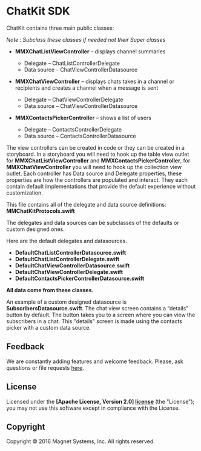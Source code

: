 # ChatKit SDK

ChatKit contains three main public classes:

 *Note : Subclass these classes if needed not their Super classes*

* **MMXChatListViewController** – displays channel summaries
    * Delegate – ChatListControllerDelegate
    * Data source – ChatViewControllerDatasource


* **MMXChatViewController** – displays chats takes in a channel or recipients and creates a channel when a message is sent
    * Delegate – ChatViewControllerDelegate
    * Data source – ChatViewControllerDatasource

* **MMXContactsPickerController** – shows a list of users
    * Delegate – ContactsControllerDelegate
    * Data source – ContactsControllerDatasource


The view controllers can be created in code or they can be created in a storyboard. In a storyboard you will need to hook up the table view outlet for **MMXChatListViewController** and **MMXContactsPickerController**, for **MMXChatViewController** you will need to hook up the collection view outlet.
Each controller has Data source and Delegate properties, these properties are how the controllers are populated and interact. They each contain default implementations that provide the default experience without customization. 

This file contains all of the delegate and data source definitions: **MMChatKitProtocols.swift**

The delegates and data sources can be subclasses of the defaults or custom designed ones.

Here are the default delegates and datasources.

* **DefaultChatListControllerDatasource.swift**
* **DefaultChatListControllerDelegate.swift**
* **DefaultChatViewControllerDatasource.swift**
* **DefaultChatViewControllerDelegate.swift**
* **DefaultContactsPickerControllerDatasource.swift**


**All data come from these classes.**

An example of a custom designed datasource is **SubscribersDatasource.swift**.
The chat view screen contains a “details” button by default. The button takes you to 
a screen where you can view the subscribers in a chat. This "details" screen is made using the contacts picker with a custom data source.  

## Feedback

We are constantly adding features and welcome feedback. 
Please, ask questions or file requests [here](https://github.com/magnetsystems/message-samples-ios/issues).

## License

Licensed under the **[Apache License, Version 2.0] [license]** (the "License");
you may not use this software except in compliance with the License.

## Copyright

Copyright © 2016 Magnet Systems, Inc. All rights reserved.

[website]: http://www.magnet.com/
[techdoc]: https://www.magnet.com/documentation-home/
[license]: http://www.apache.org/licenses/LICENSE-2.0

